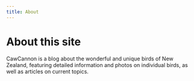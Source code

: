 ```yaml
---
title: About
---
```

# About this site
CawCannon is a blog about the wonderful and unique birds of New Zealand, featuring detailed information and photos on individual birds, as well as articles on current topics.
